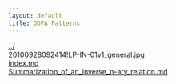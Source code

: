 ```yaml
---
layout: default
title: ODPA Patterns
---
```

  
[../](../)  
[20100928092414!LP-IN-01v1_general.jpg](./20100928092414!LP-IN-01v1_general.jpg)  
[index.md](./index.md)  
[Summarization_of_an_inverse_n-ary_relation.md](./Summarization_of_an_inverse_n-ary_relation.md)  
